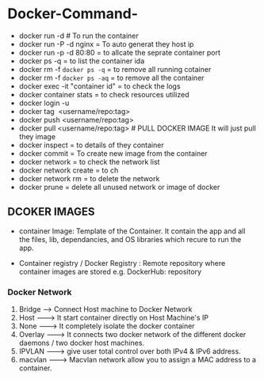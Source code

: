 # Docker-Command-

* docker run -d  # To run the container 
* docker run -P -d nginx = To auto generat they host ip
* docker run -p -d 80:80 = to allcate the seprate container port
* docker ps -q = to list the container ida 
* docker rm -f `docker ps -q` = to remove all running cotainer 
* docker rm -f `docker ps -aq` = to remove all the container 
* docker exec -it "container id" = to check the logs
* docker container stats = to check resources utilized 
* docker login -u <USERNAME>
* docker tag <IMAGE> <username/repo:tag>
* docker push <username/repo:tag>
* docker pull <username/repo:tag> # PULL DOCKER IMAGE It will just pull they image
* docker inspect = to details of they container 
* docker commit <container ID> = To create new image from the container 
* docker network = to check the network list 
* docker network create = to ch
* docker network rm <network-name> = to delete the network 
* docker prune = delete all unused network or image of docker 




## DCOKER IMAGES ##
* container Image: Template of the Container. It contain the app and all the files, lib, dependancies, and OS libraries which recure to run the app.

* Container registry / Docker Registry : Remote repository where container images are stored e.g. DockerHub: repository 

### Docker Network

1. Bridge --> Connect Host machine to Docker Network
2. Host ---> It start container directly on Host Machine's IP
3. None ---> It completely isolate the docker container 
4. Overlay ---> It connects two docker network of the different docker daemons / two docker host machines.
5. IPVLAN ---> give user total control over both IPv4 & IPv6 address.
6. macvlan ---> Macvlan network allow you to assign a MAC address to a container.

